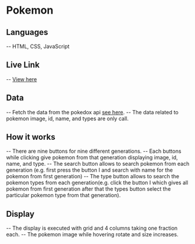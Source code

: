 # Pokemon

## Languages
-- HTML, CSS, JavaScript

## Live Link
-- <a href="https://public.bc.fi/s2300121/pokedex/">View here </a>

## Data
-- Fetch the data from the pokedox api <a href="https://pokeapi.co/">see here</a>.
-- The data related to pokemon image, id, name, and types are only call.

## How it works
-- There are nine buttons for nine different generations.
-- Each buttons while clicking give pokemon from that generation displaying image, id, name, and type.
-- The search button allows to search pokemon from each generation (e.g. first press the button I and search with name for the pokemon from first generation)
-- The type button allows to search the pokemon types from each generation(e.g. click the button I which gives all pokemon from first generation after that the types button select the particular pokemon type from that generation).

## Display
-- The display is executed with grid and 4 columns taking one fraction each.
-- The pokemon image while hovering rotate and size increases.
